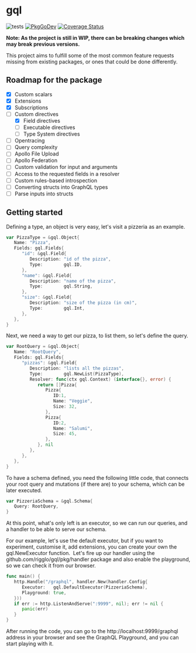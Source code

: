 # gql

![tests](https://github.com/rigglo/gql/workflows/tests/badge.svg)
[![PkgGoDev](https://pkg.go.dev/badge/github.com/rigglo/gql)](https://pkg.go.dev/github.com/rigglo/gql)
[![Coverage Status](https://coveralls.io/repos/github/rigglo/gql/badge.svg?branch=master)](https://coveralls.io/github/rigglo/gql?branch=master)

**Note: As the project is still in WIP, there can be breaking changes which may break previous versions.**

This project aims to fulfill some of the most common feature requests missing from existing packages, or ones that could be done differently.

## Roadmap for the package

- [x] Custom scalars
- [x] Extensions
- [x] Subscriptions
- [ ] Custom directives
  - [x] Field directives
  - [ ] Executable directives
  - [ ] Type System directives
- [ ] Opentracing
- [ ] Query complexity
- [ ] Apollo File Upload
- [ ] Apollo Federation
- [ ] Custom validation for input and arguments
- [ ] Access to the requested fields in a resolver
- [ ] Custom rules-based introspection
- [ ] Converting structs into GraphQL types
- [ ] Parse inputs into structs

## Getting started

Defining a type, an object is very easy, let's visit a pizzeria as an example.

```go
var PizzaType = &gql.Object{  
   Name: "Pizza",  
   Fields: gql.Fields{
      "id": &gql.Field{
         Description: "id of the pizza",
         Type:        gql.ID,
      },
      "name": &gql.Field{
         Description: "name of the pizza",
         Type:        gql.String,
      },
      "size": &gql.Field{
         Description: "size of the pizza (in cm)",
         Type:        gql.Int,
      },
   },
}
```

Next, we need a way to get our pizza, to list them, so let's define the query.

```go
var RootQuery = &gql.Object{  
   Name: "RootQuery",  
   Fields: gql.Fields{
      "pizzas": &gql.Field{
         Description: "lists all the pizzas",    
         Type:        gql.NewList(PizzaType),
         Resolver: func(ctx gql.Context) (interface{}, error) {
            return []Pizza{
               Pizza{
                  ID:1, 
                  Name: "Veggie", 
                  Size: 32,
               },
               Pizza{
                  ID:2, 
                  Name: "Salumi", 
                  Size: 45,
               },
            }, nil
         },
      },
   }, 
}
```

To have a schema defined, you need the following little code, that connects your root query and mutations (if there are) to your schema, which can be later executed.

```go
var PizzeriaSchema = &gql.Schema{
   Query: RootQuery,
}
```

At this point, what's only left is an executor, so we can run our queries, and a handler to be able to serve our schema.

For our example, let's use the default executor, but if you want to experiment, customise it, add extensions, you can create your own the gql.NewExecutor function. 
Let's fire up our handler using the github.com/rigglo/gql/pkg/handler package and also enable the playground, so we can check it from our browser.

```go
func main() {
   http.Handle("/graphql", handler.New(handler.Config{
      Executor:   gql.DefaultExecutor(PizzeriaSchema),
      Playground: true,
   }))
   if err := http.ListenAndServe(":9999", nil); err != nil {
      panic(err)
   }
}
```

After running the code, you can go to the http://localhost:9999/graphql address in your browser and see the GraphQL Playground, and you can start playing with it.